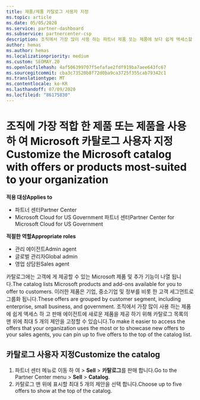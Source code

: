 ```yaml
---
title: 제품/제품 카탈로그 사용자 지정
ms.topic: article
ms.date: 05/05/2020
ms.service: partner-dashboard
ms.subservice: partnercenter-csp
description: 조직에서 가장 많이 사용 하는 파트너 제품 또는 제품에 보다 쉽게 액세스할 수 있도록 Microsoft 카탈로그를 사용자 지정 하는 방법을 알아봅니다.
author: hemas
ms.author: hemas
ms.localizationpriority: medium
ms.custom: SEOMAY.20
ms.openlocfilehash: 4af506399707f5efafae2fdf919ba7aee643fc67
ms.sourcegitcommit: cba3c73520b8f72d0ba9ca3725f355cab79342c1
ms.translationtype: MT
ms.contentlocale: ko-KR
ms.lasthandoff: 07/09/2020
ms.locfileid: "86175830"
---
```

# <a name="customize-the-microsoft-catalog-with-offers-or-products-most-suited-to-your-organization"></a><span data-ttu-id="b5be2-103">조직에 가장 적합 한 제품 또는 제품을 사용 하 여 Microsoft 카탈로그 사용자 지정</span><span class="sxs-lookup"><span data-stu-id="b5be2-103">Customize the Microsoft catalog with offers or products most-suited to your organization</span></span>

<span data-ttu-id="b5be2-104">**적용 대상**</span><span class="sxs-lookup"><span data-stu-id="b5be2-104">**Applies to**</span></span>

- <span data-ttu-id="b5be2-105">파트너 센터</span><span class="sxs-lookup"><span data-stu-id="b5be2-105">Partner Center</span></span>
- <span data-ttu-id="b5be2-106">Microsoft Cloud for US Government 파트너 센터</span><span class="sxs-lookup"><span data-stu-id="b5be2-106">Partner Center for Microsoft Cloud for US Government</span></span>

<span data-ttu-id="b5be2-107">**적절한 역할**</span><span class="sxs-lookup"><span data-stu-id="b5be2-107">**Appropriate roles**</span></span>

- <span data-ttu-id="b5be2-108">관리 에이전트</span><span class="sxs-lookup"><span data-stu-id="b5be2-108">Admin agent</span></span>
- <span data-ttu-id="b5be2-109">글로벌 관리자</span><span class="sxs-lookup"><span data-stu-id="b5be2-109">Global admin</span></span>
- <span data-ttu-id="b5be2-110">영업 상담원</span><span class="sxs-lookup"><span data-stu-id="b5be2-110">Sales agent</span></span>

<span data-ttu-id="b5be2-111">카탈로그에는 고객에 게 제공할 수 있는 Microsoft 제품 및 추가 기능이 나열 됩니다.</span><span class="sxs-lookup"><span data-stu-id="b5be2-111">The catalog lists Microsoft products and add-ons available for you to offer to customers.</span></span> <span data-ttu-id="b5be2-112">이러한 제품은 기업, 중소기업 및 정부를 비롯 한 고객 세그먼트로 그룹화 됩니다.</span><span class="sxs-lookup"><span data-stu-id="b5be2-112">These offers are grouped by customer segment, including enterprise, small business, and government.</span></span> <span data-ttu-id="b5be2-113">조직에서 가장 많이 사용 하는 제품에 쉽게 액세스 하 고 판매 에이전트에 새로운 제품을 제공 하기 위해 카탈로그 목록의 맨 위에 최대 5 개의 제안을 고정할 수 있습니다.</span><span class="sxs-lookup"><span data-stu-id="b5be2-113">To make it easier to access the offers that your organization uses the most or to showcase new offers to your sales agents, you can pin up to five offers to the top of the catalog list.</span></span>

## <a name="customize-the-catalog"></a><span data-ttu-id="b5be2-114">카탈로그 사용자 지정</span><span class="sxs-lookup"><span data-stu-id="b5be2-114">Customize the catalog</span></span>

1. <span data-ttu-id="b5be2-115">파트너 센터 메뉴로 이동 하 여 &gt; **Sell** &gt; **카탈로그**를 판매 합니다.</span><span class="sxs-lookup"><span data-stu-id="b5be2-115">Go to the Partner Center menu &gt; **Sell** &gt; **Catalog**.</span></span>
2. <span data-ttu-id="b5be2-116">카탈로그 맨 위에 표시할 최대 5 개의 제안을 선택 합니다.</span><span class="sxs-lookup"><span data-stu-id="b5be2-116">Choose up to five offers to show at the top of the catalog.</span></span>
